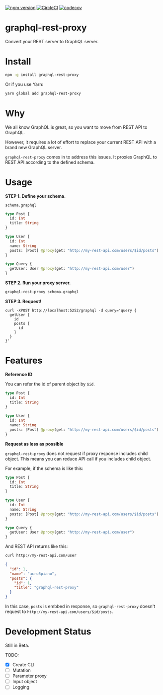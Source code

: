 [![npm version](https://badge.fury.io/js/graphql-rest-proxy.svg)](https://badge.fury.io/js/graphql-rest-proxy)
[![CircleCI](https://circleci.com/gh/acro5piano/graphql-rest-proxy.svg?style=svg)](https://circleci.com/gh/acro5piano/graphql-rest-proxy)
[![codecov](https://codecov.io/gh/acro5piano/graphql-rest-proxy/branch/master/graph/badge.svg)](https://codecov.io/gh/acro5piano/graphql-rest-proxy)

# graphql-rest-proxy

Convert your REST server to GraphQL server.

# Install

```sh
npm -g install graphql-rest-proxy
```

Or if you use Yarn:

```sh
yarn global add graphql-rest-proxy
```

# Why

We all know GraphQL is great, so you want to move from REST API to GraphQL.

However, it requires a lot of effort to replace your current REST API with a brand new GraphQL server.

`graphql-rest-proxy` comes in to address this issues. It proxies GraphQL to REST API according to the defined schema.

# Usage

**STEP 1. Define your schema.**

`schema.graphql`

```graphql
type Post {
  id: Int
  title: String
}

type User {
  id: Int
  name: String
  posts: [Post] @proxy(get: "http://my-rest-api.com/users/$id/posts")
}

type Query {
  getUser: User @proxy(get: "http://my-rest-api.com/user")
}
```

**STEP 2. Run your proxy server.**

```sh
graphql-rest-proxy schema.graphql
```

**STEP 3. Request!**

```
curl -XPOST http://localhost:5252/graphql -d query='query {
  getUser {
    id
    posts {
      id
    }
  }
}'
```

# Features

**Reference ID**

You can refer the id of parent object by `$id`.

```graphql
type Post {
  id: Int
  title: String
}

type User {
  id: Int
  name: String
  posts: [Post] @proxy(get: "http://my-rest-api.com/users/$id/posts")
}
```

**Request as less as possible**

`graphql-rest-proxy` does not request if proxy response includes child object. This means you can reduce API call if you includes child object.

For example, if the schema is like this:

```graphql
type Post {
  id: Int
  title: String
}

type User {
  id: Int
  name: String
  posts: [Post] @proxy(get: "http://my-rest-api.com/users/$id/posts")
}

type Query {
  getUser: User @proxy(get: "http://my-rest-api.com/user")
}
```

And REST API returns like this:

```sh
curl http://my-rest-api.com/user
```

```json
{
  "id": 1,
  "name": "acro5piano",
  "posts": {
    "id": 1,
    "title": "graphql-rest-proxy"
  }
}
```

In this case, `posts` is embbed in response, so `graphql-rest-proxy` doesn't request to `http://my-rest-api.com/users/$id/posts`.

# Development Status

Still in Beta.

TODO:

- [x] Create CLI
- [ ] Mutation
- [ ] Parameter proxy
- [ ] Input object
- [ ] Logging
